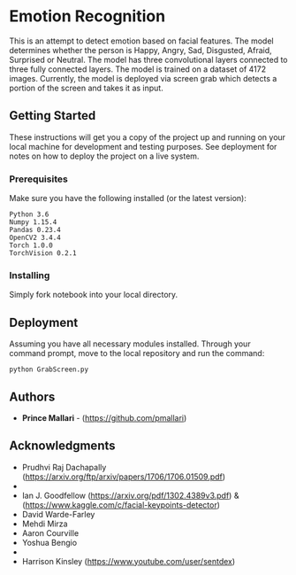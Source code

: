 # Emotion Recognition

This is an attempt to detect emotion based on facial features. The model determines whether the person is Happy, Angry, Sad, Disgusted, Afraid, Surprised or Neutral. The model has three convolutional layers connected to three fully connected layers. The model is trained on a dataset of 4172 images. Currently, the model is deployed via screen grab which detects a portion of the screen and takes it as input.

## Getting Started

These instructions will get you a copy of the project up and running on your local machine for development and testing purposes. See deployment for notes on how to deploy the project on a live system.

### Prerequisites

Make sure you have the following installed (or the latest version):

```
Python 3.6
Numpy 1.15.4
Pandas 0.23.4
OpenCV2 3.4.4
Torch 1.0.0
TorchVision 0.2.1
```

### Installing

Simply fork notebook into your local directory.

## Deployment

Assuming you have all necessary modules installed. Through your command prompt, move to the local repository and run the command:

```
python GrabScreen.py
```

## Authors

* **Prince Mallari** - (https://github.com/pmallari)

## Acknowledgments

* Prudhvi Raj Dachapally (https://arxiv.org/ftp/arxiv/papers/1706/1706.01509.pdf)
*
* Ian J. Goodfellow (https://arxiv.org/pdf/1302.4389v3.pdf) & (https://www.kaggle.com/c/facial-keypoints-detector)
* David Warde-Farley
* Mehdi Mirza
* Aaron Courville
* Yoshua Bengio
*
* Harrison Kinsley (https://www.youtube.com/user/sentdex)
